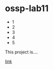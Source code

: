 # ossp-lab11

- 1
- 2
- 3
- 4
- 5


This project is....

[link](https://github.com/NamHyeon1/ossp-lab11)

